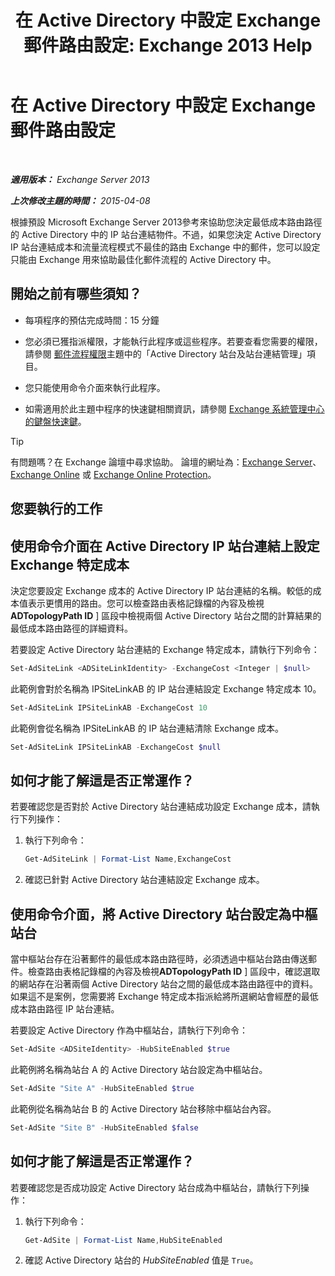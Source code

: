 ﻿---
title: '在 Active Directory 中設定 Exchange 郵件路由設定: Exchange 2013 Help'
TOCTitle: 在 Active Directory 中設定 Exchange 郵件路由設定
ms:assetid: d01f8545-c201-4a96-be39-ed4c7008afcf
ms:mtpsurl: https://technet.microsoft.com/zh-tw/library/JJ674705(v=EXCHG.150)
ms:contentKeyID: 50474260
ms.date: 05/21/2018
mtps_version: v=EXCHG.150
ms.translationtype: MT
---

# 在 Active Directory 中設定 Exchange 郵件路由設定

 

_**適用版本：** Exchange Server 2013_

_**上次修改主題的時間：** 2015-04-08_

根據預設 Microsoft Exchange Server 2013參考來協助您決定最低成本路由路徑的 Active Directory 中的 IP 站台連結物件。不過，如果您決定 Active Directory IP 站台連結成本和流量流程模式不最佳的路由 Exchange 中的郵件，您可以設定只能由 Exchange 用來協助最佳化郵件流程的 Active Directory 中。

## 開始之前有哪些須知？

  - 每項程序的預估完成時間：15 分鐘

  - 您必須已獲指派權限，才能執行此程序或這些程序。若要查看您需要的權限，請參閱 [郵件流程權限](mail-flow-permissions-exchange-2013-help.md)主題中的「Active Directory 站台及站台連結管理」項目。

  - 您只能使用命令介面來執行此程序。

  - 如需適用於此主題中程序的快速鍵相關資訊，請參閱 [Exchange 系統管理中心的鍵盤快速鍵](keyboard-shortcuts-in-the-exchange-admin-center-exchange-online-protection-help.md)。


> [!TIP]  
> 有問題嗎？在 Exchange 論壇中尋求協助。 論壇的網址為：<a href="https://go.microsoft.com/fwlink/p/?linkid=60612">Exchange Server</a>、 <a href="https://go.microsoft.com/fwlink/p/?linkid=267542">Exchange Online</a> 或 <a href="https://go.microsoft.com/fwlink/p/?linkid=285351">Exchange Online Protection</a>。




## 您要執行的工作

## 使用命令介面在 Active Directory IP 站台連結上設定 Exchange 特定成本

決定您要設定 Exchange 成本的 Active Directory IP 站台連結的名稱。較低的成本值表示更慣用的路由。您可以檢查路由表格記錄檔的內容及檢視**ADTopologyPath ID** \] 區段中檢視兩個 Active Directory 站台之間的計算結果的最低成本路由路徑的詳細資料。

若要設定 Active Directory 站台連結的 Exchange 特定成本，請執行下列命令：

```powershell
Set-AdSiteLink <ADSiteLinkIdentity> -ExchangeCost <Integer | $null>
```

此範例會對於名稱為 IPSiteLinkAB 的 IP 站台連結設定 Exchange 特定成本 10。

```powershell
Set-AdSiteLink IPSiteLinkAB -ExchangeCost 10
```

此範例會從名稱為 IPSiteLinkAB 的 IP 站台連結清除 Exchange 成本。

```powershell
Set-AdSiteLink IPSiteLinkAB -ExchangeCost $null
```

## 如何才能了解這是否正常運作？

若要確認您是否對於 Active Directory 站台連結成功設定 Exchange 成本，請執行下列操作：

1.  執行下列命令：
    
    ```powershell
    Get-AdSiteLink | Format-List Name,ExchangeCost
    ```

2.  確認已針對 Active Directory 站台連結設定 Exchange 成本。

## 使用命令介面，將 Active Directory 站台設定為中樞站台

當中樞站台存在沿著郵件的最低成本路由路徑時，必須透過中樞站台路由傳送郵件。檢查路由表格記錄檔的內容及檢視**ADTopologyPath ID** \] 區段中，確認選取的網站存在沿著兩個 Active Directory 站台之間的最低成本路由路徑中的資料。如果這不是案例，您需要將 Exchange 特定成本指派給將所選網站會經歷的最低成本路由路徑 IP 站台連結。

若要設定 Active Directory 作為中樞站台，請執行下列命令：

```powershell
Set-AdSite <ADSiteIdentity> -HubSiteEnabled $true
```

此範例將名稱為站台 A 的 Active Directory 站台設定為中樞站台。

```powershell
Set-AdSite "Site A" -HubSiteEnabled $true
```

此範例從名稱為站台 B 的 Active Directory 站台移除中樞站台內容。

```powershell
Set-AdSite "Site B" -HubSiteEnabled $false
```

## 如何才能了解這是否正常運作？

若要確認您是否成功設定 Active Directory 站台成為中樞站台，請執行下列操作：

1.  執行下列命令：
    
    ```powershell
    Get-AdSite | Format-List Name,HubSiteEnabled
    ```

2.  確認 Active Directory 站台的 *HubSiteEnabled* 值是 `True`。

